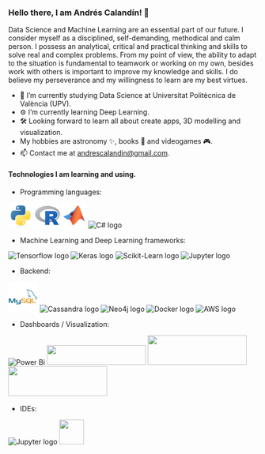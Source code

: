 ### Hello there, I am Andrés Calandín! 👋

Data Science and Machine Learning are an essential part of our future. I consider myself as a disciplined, self-demanding, methodical and calm person. I possess an analytical, critical and practical thinking and skills to solve real and complex problems. From my point of view, the ability to adapt to the situation is fundamental to teamwork or working on my own, besides work with others is important to improve my knowledge and skills. I do believe my perseverance and my willingness to learn are my best virtues.

- 🔭 I’m currently studying Data Science at Universitat Politècnica de València (UPV).
- ⚙ I’m currently learning Deep Learning.
- 🛠 Looking forward to learn all about create apps, 3D modelling and visualization.
- My hobbies are astronomy ✨, books 📖 and videogames 🎮.
- 📫 Contact me at andrescalandin@gmail.com.

#### Technologies I am learning and using.

- Programming languages:
 
<img src="https://github.com/devicons/devicon/blob/master/icons/python/python-original.svg" alt="Python logo" width="50" height="50"> <img src="https://github.com/devicons/devicon/blob/master/icons/r/r-original.svg" alt="R logo" width="50" height="50"> <img src="https://github.com/devicons/devicon/blob/master/icons/matlab/matlab-original.svg" alt="Matlab logo" width="50" height="50"> <img src="https://sg.com.mx/sites/default/files/styles/max_w680/public/images/C_sharp%20CDMx.png" alt="C# logo" width="50" height="50">

- Machine Learning and Deep Learning frameworks:

<img src="https://cdn.worldvectorlogo.com/logos/tensorflow-2.svg" alt="Tensorflow logo" width="50" height="50"> <img src="https://upload.wikimedia.org/wikipedia/commons/thumb/a/ae/Keras_logo.svg/1024px-Keras_logo.svg.png" alt="Keras logo" width="50" height="50"> <img src="https://upload.wikimedia.org/wikipedia/commons/thumb/0/05/Scikit_learn_logo_small.svg/1280px-Scikit_learn_logo_small.svg.png" alt="Scikit-Learn logo" width="70" height="40"> <img src="https://upload.wikimedia.org/wikipedia/commons/thumb/3/38/Jupyter_logo.svg/1200px-Jupyter_logo.svg.png" alt="Jupyter logo" width="50" height="50">

- Backend:

<img src="https://github.com/devicons/devicon/blob/master/icons/mysql/mysql-original-wordmark.svg" alt="mysql logo" width="60" height="60"> <img src="https://cdn.worldvectorlogo.com/logos/cassandra.svg" alt="Cassandra logo" width="60" height="60"> <img src="https://cdn.worldvectorlogo.com/logos/neo4j.svg" alt="Neo4j logo" width="60" height="60"> <img src="https://cdn.worldvectorlogo.com/logos/docker-3.svg" alt="Docker logo" width="80" height="80"> <img src="https://cdn.worldvectorlogo.com/logos/amazon-web-services-2.svg" alt="AWS logo" width="60" height="60">
  
- Dashboards / Visualization:

<img src="https://cdn.icon-icons.com/icons2/2699/PNG/512/microsoft_powerbi_logo_icon_169958.png" alt="Power Bi" width="120" height="60"> <img src="https://www.tableau.com/sites/default/files/pages/tableaulogo_highres.png" width="200" height="40"> <img src="https://matplotlib.org/_static/logo2_compressed.svg" width="200" height="60"> <img src="https://upload.wikimedia.org/wikipedia/commons/thumb/3/37/Plotly-logo-01-square.png/1200px-Plotly-logo-01-square.png" width="200" height="60">

- IDEs:

<img src="https://upload.wikimedia.org/wikipedia/commons/thumb/3/38/Jupyter_logo.svg/1200px-Jupyter_logo.svg.png" alt="Jupyter logo" width="50" height="50"> <img  src="https://upload.wikimedia.org/wikipedia/commons/thumb/5/59/Visual_Studio_Icon_2019.svg/1200px-Visual_Studio_Icon_2019.svg.png"  width="50" height="50">

<!--
**Y4nareth/Y4nareth** is a ✨ _special_ ✨ repository because its `README.md` (this file) appears on your GitHub profile.

Here are some ideas to get you started:

- 🔭 I’m currently working on ...
- 🌱 I’m currently learning ...
- 👯 I’m looking to collaborate on ...
- 🤔 I’m looking for help with ...
- 💬 Ask me about ...
- 📫 How to reach me: ...
- 😄 Pronouns: ...
- ⚡ Fun fact: ...
-->
